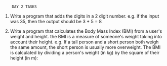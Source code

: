 		DAY 2 TASKS	
1) Write a program that adds the digits in a 2 digit number. e.g. if the input was 35, then the output should be 3 + 5 = 8

2) Write a program that calculates the Body Mass Index (BMI) from a user's weight and height. the BMI is a measure of someone's weight taking into account their height. e.g. If a tall person and a short person both weigh the same amount, the short person is usually more overweight.
The BMI is calculated by dividing a person's weight (in kg) by the square of their height (in m):
